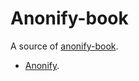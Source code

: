 # Anonify-book

A source of [anonify-book](https://layerxcom.github.io/zerochain-book/).

- [Anonify](https://github.com/LayerXcom/anonify).

